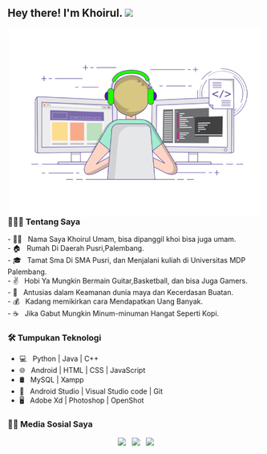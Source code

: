 <h2> Hey there! I'm Khoirul. <img src="https://github.com/souvikguria98/souvikguria98/blob/master/Hi.gif" width="25"></h2>
<img align="right" alt="GIF" src="https://raw.githubusercontent.com/devSouvik/devSouvik/master/gif3.gif" width="500"/>

<h3> 👨🏻‍💻 Tentang Saya </h3>
- 🙋‍♂️ &nbsp; Nama Saya Khoirul Umam, bisa dipanggil khoi bisa juga umam.<br>
- 🏠 &nbsp; Rumah Di Daerah Pusri,Palembang.<br>
- 🎓 &nbsp; Tamat Sma Di SMA Pusri, dan Menjalani kuliah di Universitas MDP Palembang.<br>
- ✌️ &nbsp; Hobi Ya Mungkin Bermain Guitar,Basketball, dan bisa Juga Gamers.<br>
- 🌱 &nbsp; Antusias dalam Keamanan dunia maya dan Kecerdasan Buatan.<br>
- 💰 &nbsp; Kadang memikirkan cara Mendapatkan Uang Banyak.<br>
- ☕ &nbsp; Jika Gabut Mungkin Minum-minuman Hangat Seperti Kopi.

<h3>🛠 Tumpukan Teknologi </h3>

- 💻 &nbsp; Python | Java | C++  
- 🌐 &nbsp; Android | HTML | CSS | JavaScript 
- 🛢 &nbsp; MySQL | Xampp
- 🔧 &nbsp; Android Studio | Visual Studio code | Git
- 🖥 &nbsp; Adobe Xd | Photoshop | OpenShot


<h3> 🤝🏻 Media Sosial Saya </h3>

<p align="center">
&nbsp; <a href="https://twitter.com/Khoirul31904481" target="_blank" rel="noopener noreferrer"><img src="https://img.icons8.com/plasticine/100/000000/twitter.png" width="50" /></a>  
&nbsp; <a href="https://www.instagram.com/kho1________/" target="_blank" rel="noopener noreferrer"><img src="https://img.icons8.com/plasticine/100/000000/instagram-new.png" width="50" /></a>  
&nbsp; <a href="kumam1543@gmail.com" target="_blank" rel="noopener noreferrer"><img src="https://img.icons8.com/plasticine/100/000000/gmail.png"  width="50" /></a>
</p>
